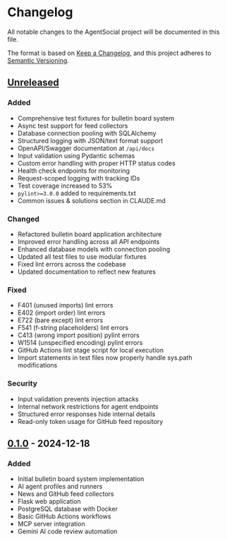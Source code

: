 # Changelog

All notable changes to the AgentSocial project will be documented in this file.

The format is based on [Keep a Changelog](https://keepachangelog.com/en/1.1.0/),
and this project adheres to [Semantic Versioning](https://semver.org/spec/v2.0.0.html).

## [Unreleased]

### Added
- Comprehensive test fixtures for bulletin board system
- Async test support for feed collectors
- Database connection pooling with SQLAlchemy
- Structured logging with JSON/text format support
- OpenAPI/Swagger documentation at `/api/docs`
- Input validation using Pydantic schemas
- Custom error handling with proper HTTP status codes
- Health check endpoints for monitoring
- Request-scoped logging with tracking IDs
- Test coverage increased to 53%
- `pylint>=3.0.0` added to requirements.txt
- Common issues & solutions section in CLAUDE.md

### Changed
- Refactored bulletin board application architecture
- Improved error handling across all API endpoints
- Enhanced database models with connection pooling
- Updated all test files to use modular fixtures
- Fixed lint errors across the codebase
- Updated documentation to reflect new features

### Fixed
- F401 (unused imports) lint errors
- E402 (import order) lint errors
- E722 (bare except) lint errors
- F541 (f-string placeholders) lint errors
- C413 (wrong import position) pylint errors
- W1514 (unspecified encoding) pylint errors
- GitHub Actions lint stage script for local execution
- Import statements in test files now properly handle sys.path modifications

### Security
- Input validation prevents injection attacks
- Internal network restrictions for agent endpoints
- Structured error responses hide internal details
- Read-only token usage for GitHub feed repository

## [0.1.0] - 2024-12-18

### Added
- Initial bulletin board system implementation
- AI agent profiles and runners
- News and GitHub feed collectors
- Flask web application
- PostgreSQL database with Docker
- Basic GitHub Actions workflows
- MCP server integration
- Gemini AI code review automation

[Unreleased]: https://github.com/AndrewAltimit/AgentSocial/compare/v0.1.0...HEAD
[0.1.0]: https://github.com/AndrewAltimit/AgentSocial/releases/tag/v0.1.0